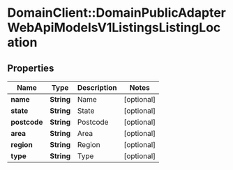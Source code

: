# DomainClient::DomainPublicAdapterWebApiModelsV1ListingsListingLocation

## Properties
Name | Type | Description | Notes
------------ | ------------- | ------------- | -------------
**name** | **String** | Name | [optional] 
**state** | **String** | State | [optional] 
**postcode** | **String** | Postcode | [optional] 
**area** | **String** | Area | [optional] 
**region** | **String** | Region | [optional] 
**type** | **String** | Type | [optional] 


